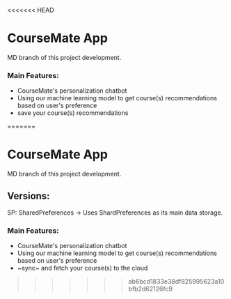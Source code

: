 <<<<<<< HEAD
# CourseMate App
MD branch of this project development.

### Main Features:
- CourseMate's personalization chatbot
- Using our machine learning model to get course(s) recommendations based on user's preference
- save your course(s) recommendations


=======
# CourseMate App
MD branch of this project development.

## Versions:
SP: SharedPreferences
-> Uses ShardPreferences as its main data storage.


### Main Features:
- CourseMate's personalization chatbot
- Using our machine learning model to get course(s) recommendations based on user's preference
- ~sync~ and fetch your course(s) to the cloud


>>>>>>> ab6bcd1833e38df825995623a10bfb2d62126fc9
